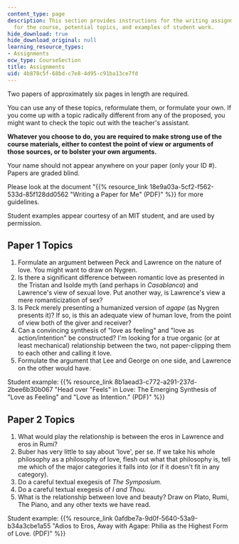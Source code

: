 ```yaml
---
content_type: page
description: This section provides instructions for the writing assignments required
  for the course, potential topics, and examples of student work.
hide_download: true
hide_download_original: null
learning_resource_types:
- Assignments
ocw_type: CourseSection
title: Assignments
uid: 4b878c5f-68bd-c7e8-4d95-c91ba13ce7fd
---
```


Two papers of approximately six pages in length are required.

You can use any of these topics, reformulate them, or formulate your own. If you come up with a topic radically different from any of the proposed, you might want to check the topic out with the teacher's assistant.

**Whatever you choose to do, you are required to make strong use of the course materials, either to contest the point of view or arguments of those sources, or to bolster your own arguments.**

Your name should not appear anywhere on your paper (only your ID #). Papers are graded blind.

Please look at the document "{{% resource_link 18e9a03a-5cf2-f562-533d-85f128dd0562 "Writing a Paper for Me\" (PDF)" %}} for more guidelines.

Student examples appear courtesy of an MIT student, and are used by permission.

Paper 1 Topics
--------------

1.  Formulate an argument between Peck and Lawrence on the nature of love. You might want to draw on Nygren.
2.  Is there a significant difference between romantic love as presented in the Tristan and Isolde myth (and perhaps in _Casablanca_) and Lawrence's view of sexual love. Put another way, is Lawrence's view a mere romanticization of sex?
3.  Is Peck merely presenting a humanized version of _agape_ (as Nygren presents it)? If so, is this an adequate view of human love, from the point of view both of the giver and receiver?
4.  Can a convincing synthesis of "love as feeling" and "love as action/intention" be constructed? I'm looking for a true organic (or at least mechanical) relationship between the two, not paper-clipping them to each other and calling it love.
5.  Formulate the argument that Lee and George on one side, and Lawrence on the other would have.

Student example: {{% resource_link 8b1aead3-c772-a291-237d-2bee6b30b067 "Head over \"Feels\" in Love: The Emerging Synthesis of \"Love as Feeling\" and \"Love as Intention.\" (PDF)" %}}

Paper 2 Topics
--------------

1.  What would play the relationship is between the eros in Lawrence and eros in Rumi?
2.  Buber has very little to say about 'love', per se. If we take his whole philosophy as a philosophy of love, flesh out what that philosophy is, tell me which of the major categories it falls into (or if it doesn't fit in any category).
3.  Do a careful textual exegesis of _The Symposium._
4.  Do a careful textual exegesis of _I and Thou._
5.  What is the relationship between love and beauty? Draw on Plato, Rumi, The Piano, and any other texts we have read.

Student example: {{% resource_link 0afdbe7a-9d0f-5640-53a9-b34a3cbe1a55 "Adios to Eros, Away with Agape: Philia as the Highest Form of Love. (PDF)" %}}